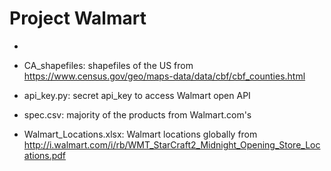 # Project Walmart 

* 

* CA_shapefiles: shapefiles of the US 
               from https://www.census.gov/geo/maps-data/data/cbf/cbf_counties.html

* api_key.py: secret api_key to access Walmart open API

* spec.csv: majority of the products from Walmart.com's 

* Walmart_Locations.xlsx: Walmart locations globally
                        from http://i.walmart.com/i/rb/WMT_StarCraft2_Midnight_Opening_Store_Locations.pdf
